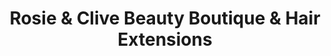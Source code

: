 ---
title: "Rosie & Clive Beauty Boutique & Hair Extensions"
url: /logansport/rosie-und-clive-beauty-boutique-und-hair-extensions/
shop: Kosmetik
---